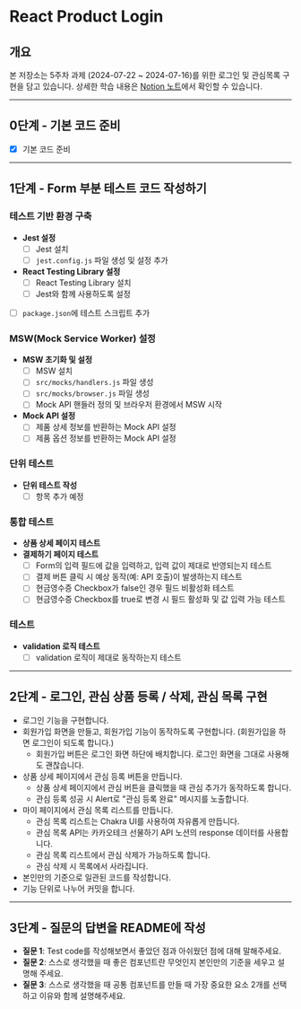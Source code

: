 # React Product Login

## 개요

본 저장소는 5주차 과제 (2024-07-22 ~ 2024-07-16)를 위한 로그인 및 관심목록 구현을 담고 있습니다. 상세한 학습 내용은 [Notion 노트](https://www.notion.so/TIL-FE-25dbeb894e884b889eca0fa3e4e13904)에서 확인할 수 있습니다.

---

## 0단계 - 기본 코드 준비

- [x]  기본 코드 준비

---

## 1단계 - Form 부분 테스트 코드 작성하기

### 테스트 기반 환경 구축

- **Jest 설정**
  - [ ] Jest 설치
  - [ ] `jest.config.js` 파일 생성 및 설정 추가

- **React Testing Library 설정**
  - [ ] React Testing Library 설치
  - [ ] Jest와 함께 사용하도록 설정

- [ ] `package.json`에 테스트 스크립트 추가

### MSW(Mock Service Worker) 설정

- **MSW 초기화 및 설정**
  - [ ] MSW 설치
  - [ ] `src/mocks/handlers.js` 파일 생성
  - [ ] `src/mocks/browser.js` 파일 생성
  - [ ] Mock API 핸들러 정의 및 브라우저 환경에서 MSW 시작

- **Mock API 설정**
  - [ ] 제품 상세 정보를 반환하는 Mock API 설정
  - [ ] 제품 옵션 정보를 반환하는 Mock API 설정

### 단위 테스트

- **단위 테스트 작성**
  - [ ] 항목 추가 예정

### 통합 테스트

- **상품 상세 페이지 테스트**
- **결제하기 페이지 테스트**
  - [ ] Form의 입력 필드에 값을 입력하고, 입력 값이 제대로 반영되는지 테스트
  - [ ] 결제 버튼 클릭 시 예상 동작(예: API 호출)이 발생하는지 테스트
  - [ ] 현금영수증 Checkbox가 false인 경우 필드 비활성화 테스트
  - [ ] 현금영수증 Checkbox를 true로 변경 시 필드 활성화 및 값 입력 가능 테스트

### 테스트

- **validation 로직 테스트**
  - [ ] validation 로직이 제대로 동작하는지 테스트

---

## 2단계 - 로그인, 관심 상품 등록 / 삭제, 관심 목록 구현

- 로그인 기능을 구현합니다.
- 회원가입 화면을 만들고, 회원가입 기능이 동작하도록 구현합니다. (회원가입을 하면 로그인이 되도록 합니다.)
  - 회원가입 버튼은 로그인 화면 하단에 배치합니다. 로그인 화면을 그대로 사용해도 괜찮습니다.
- 상품 상세 페이지에서 관심 등록 버튼을 만듭니다.
  - 상품 상세 페이지에서 관심 버튼을 클릭했을 때 관심 추가가 동작하도록 합니다.
  - 관심 등록 성공 시 Alert로 "관심 등록 완료" 메시지를 노출합니다.
- 마이 페이지에서 관심 목록 리스트를 만듭니다.
  - 관심 목록 리스트는 Chakra UI를 사용하여 자유롭게 만듭니다.
  - 관심 목록 API는 카카오테크 선물하기 API 노션의 response 데이터를 사용합니다.
  - 관심 목록 리스트에서 관심 삭제가 가능하도록 합니다.
  - 관심 삭제 시 목록에서 사라집니다.
- 본인만의 기준으로 일관된 코드를 작성합니다.
- 기능 단위로 나누어 커밋을 합니다.

---

## 3단계 - 질문의 답변을 README에 작성

- **질문 1**: Test code를 작성해보면서 좋았던 점과 아쉬웠던 점에 대해 말해주세요.
- **질문 2**: 스스로 생각했을 때 좋은 컴포넌트란 무엇인지 본인만의 기준을 세우고 설명해 주세요.
- **질문 3**: 스스로 생각했을 때 공통 컴포넌트를 만들 때 가장 중요한 요소 2개를 선택하고 이유와 함께 설명해주세요.